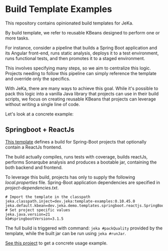 # Build Template Examples

This repository contains opinionated build templates for JeKa.

By build template, we refer to reusable KBeans designed to perform one or more tasks.

For instance, consider a pipeline that builds a Spring Boot application and its Angular front-end, runs static analysis, deploys it to a test environment, runs functional tests, and then promotes it to a staged environment.

This involves specifying many steps, so we aim to centralize this logic. Projects needing to follow this pipeline can simply reference the template and override only the specifics.

With JeKa, there are many ways to achieve this goal. While it's possible to pack this logic into a vanilla Java library that projects can use in their build scripts, we focus on creating reusable KBeans that projects can leverage without writing a single line of code.

Let's look at a concrete example:

## Springboot + ReactJs

[This template](src/dev/jeka/demo/templates/SpringBootTemplateBuild.java) defines a build for 
Spring-Boot projects that optionally contain a ReactJs frontend.

The build actually compiles, runs tests with coverage, builds reactJs, performs Sonarqube analysis and produces a bootable jar,
containing the both backend and frontend.

To leverage this build, projects has only to supply the following *local.properties* file. Spring-Boot application dependencies 
are specified in *project-dependencies.txt*.

```properties
# Import the template in the classpath
jeka.classpath.inject=dev.jeka:template-examples:0.10.45.0
jeka.default.kbean=dev.jeka.demo.templates.springboot.reactjs.SpringBootTemplateBuild
# Set project specific values
jeka.java.version=21
kb#springbootVersion=3.1.5
```

The full build is triggered with command: `jeka #packQuality` provided by the template, while the built jar 
can be run using `jeka #runJar`.

[See this project](https://github.com/jeka-dev/working-examples/tree/master/templated) to get a concrete usage example.



